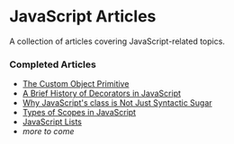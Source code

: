 # JavaScript Articles

A collection of articles covering JavaScript-related topics.

### Completed Articles

- [The Custom Object Primitive](js_object_primitive.md)
- [A Brief History of Decorators in JavaScript](js_history_of_decorators.md)
- [Why JavaScript's class is Not Just Syntactic Sugar](js_class_is_not_syntactic_sugar.md)
- [Types of Scopes in JavaScript](js_types_of_scopes.md)
- [JavaScript Lists](js_lists.md)
- _more to come_

